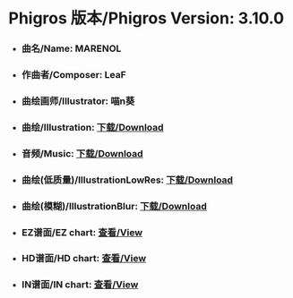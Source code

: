 
# Phigros 版本/Phigros Version:  3.10.0

- ### __曲名/Name:  MARENOL__

- ### __作曲者/Composer:  LeaF__

- ### __曲绘画师/Illustrator:  喵n葵__

- ### __曲绘/Illustration:  [下载/Download](https://github.com/Po6647A/PAR/releases/download/3.10.0/1041.png)__

- ### __音频/Music:  [下载/Download](https://github.com/Po6647A/PAR/releases/download/3.10.0/1681.ogg)__

- ### __曲绘(低质量)/IllustrationLowRes:  [下载/Download](https://github.com/Po6647A/PAR/releases/download/3.10.0/1533.png)__

- ### __曲绘(模糊)/IllustrationBlur:  [下载/Download](https://github.com/Po6647A/PAR/releases/download/3.10.0/1287.png)__


- ### __EZ谱面/EZ chart:  [查看/View](./EZ.json/index.html)__

- ### __HD谱面/HD chart:  [查看/View](./HD.json/index.html)__

- ### __IN谱面/IN chart:  [查看/View](./IN.json/index.html)__
